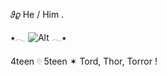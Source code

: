  𝜗𝜚 He / Him .

⭑𓂃    ![Alt](https://media.tenor.com/5yYFX2HOuxIAAAAM/what-is-that-front-man.gif) 𓂃⭑



4teen 𓏲ּ 5teen ✶ Tord, Thor, Torror !
